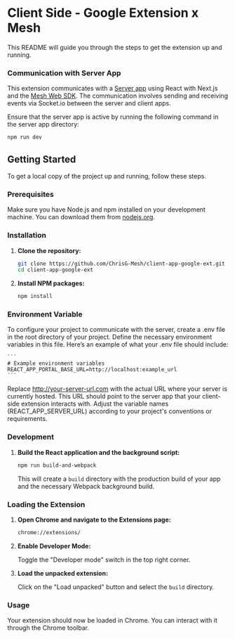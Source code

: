 # Client Side - Google Extension x Mesh

This README will guide you through the steps to get the extension up and running.

### Communication with Server App

This extension communicates with a [Server app](https://github.com/ChrisG-Mesh/server-side-google-ext) using React with Next.js and the [Mesh Web SDK](https://docs.meshconnect.com/guides/getting-started). The communication involves sending and receiving events via Socket.io between the server and client apps.

Ensure that the server app is active by running the following command in the server app directory:


```sh
npm run dev
```

## Getting Started

To get a local copy of the project up and running, follow these steps.

### Prerequisites

Make sure you have Node.js and npm installed on your development machine. You can download them from [nodejs.org](https://nodejs.org/).

### Installation

1. **Clone the repository:**

    ```sh
    git clone https://github.com/ChrisG-Mesh/client-app-google-ext.git
    cd client-app-google-ext
    ```

2. **Install NPM packages:**

    ```sh
    npm install
    ```
### Environment Variable

To configure your project to communicate with the server, create a .env file in the root directory of your project. Define the necessary environment variables in this file. Here’s an example of what your .env file should include:

    ```
    # Example environment variables
    REACT_APP_PORTAL_BASE_URL=http://localhost:example_url
    ```

Replace http://your-server-url.com with the actual URL where your server is currently hosted. This URL should point to the server app that your client-side extension interacts with. Adjust the variable names (REACT_APP_SERVER_URL) according to your project's conventions or requirements.

### Development

1. **Build the React application and the background script:**

    ```sh
    npm run build-and-webpack
    ```

    This will create a `build` directory with the production build of your app and the necessary Webpack background build.

### Loading the Extension

1. **Open Chrome and navigate to the Extensions page:**

    ```sh
    chrome://extensions/
    ```

2. **Enable Developer Mode:**

    Toggle the "Developer mode" switch in the top right corner.

3. **Load the unpacked extension:**

    Click on the "Load unpacked" button and select the `build` directory.

### Usage

Your extension should now be loaded in Chrome. You can interact with it through the Chrome toolbar.
